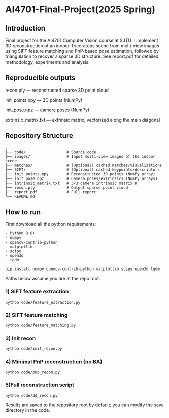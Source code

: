 # AI4701-Final-Project(2025 Spring)

## Introduction
Final project for the AI4701 Computer Vision course at SJTU.
I implement 3D reconstruction of an indoor Triceratops scene from multi-view images using SIFT feature matching and PnP-based pose estimation, followed by triangulation to recover a sparse 3D structure. See report.pdf for detailed methodology, experiments and analysis.

## Reproducible outputs
recon.ply — reconstructed sparse 3D point cloud

init_points.npy — 3D points (NumPy)

init_pose.npz — camera poses (NumPy)

extrinsic_matrix.txt — extrinsic matrix, vectorized along the main diagonal 

## Repository Structure
```
.
├── code/                  # Source code
├── images/                # Input multi-view images of the indoor scene
├── matches/               # (Optional) cached matches/visualizations
├── SIFT/                  # (Optional) cached keypoints/descriptors
├── init_points.npy        # Reconstructed 3D points (NumPy array)
├── init_pose.npz          # Camera poses/extrinsics (NumPy arrays)
├── intrinsic_matrix.txt   # 3×3 camera intrinsic matrix K
├── recon.ply              # Output sparse point cloud
├── report.pdf             # Full report
└── README.md
```
## How to run
First download all the python requirements:
```
- Python 3.8+
- numpy
- opencv-contrib-python
- matplotlib
- scipy
- open3d
- tqdm

pip install numpy opencv-contrib-python matplotlib scipy open3d tqdm
```

Paths below assume you are at the repo root.
### 1) SIFT feature extraction
`python code/feature_extraction.py`
### 2) SIFT feature matching
`python code/feature_matching.py`
### 3) Init recon
`python code/init_recon.py`
### 4) Minimal PnP reconstruction (no BA)
`python code/pnp_recon.py`
### 5)Full reconstruction script
`python code/3d_recon.py`

Results are saved to the repository root by default; you can modify the save directory in the code.

